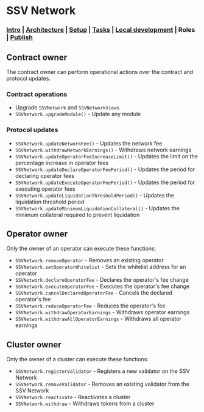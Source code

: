 # SSV Network

### [Intro](../README.md) | [Architecture](architecture.md) | [Setup](setup.md) | [Tasks](tasks.md) | [Local development](local-dev.md) | Roles | [Publish](publish.md)

## Contract owner

The contract owner can perform operational actions over the contract and protocol updates.

### Contract operations

- Upgrade `SSVNetwork` and `SSVNetworkViews`
- `SSVNetwork.upgradeModule()` - Update any module

### Protocol updates

- `SSVNetwork.updateNetworkFee()` - Updates the network fee
- `SSVNetwork.withdrawNetworkEarnings()` - Withdraws network earnings
- `SSVNetwork.updateOperatorFeeIncreaseLimit()` - Updates the limit on the percentage increase in operator fees
- `SSVNetwork.updateDeclareOperatorFeePeriod()` - Updates the period for declaring operator fees
- `SSVNetwork.updateExecuteOperatorFeePeriod()` - Updates the period for executing operator fees
- `SSVNetwork.updateLiquidationThresholdPeriod()` - Updates the liquidation threshold period
- `SSVNetwork.updateMinimumLiquidationCollateral()` - Updates the minimum collateral required to prevent liquidation

## Operator owner

Only the owner of an operator can execute these functions:

- `SSVNetwork.removeOperator` - Removes an existing operator
- `SSVNetwork.setOperatorWhitelist` - Sets the whitelist address for an operator
- `SSVNetwork.declareOperatorFee` - Declares the operator's fee change
- `SSVNetwork.executeOperatorFee` - Executes the operator's fee change
- `SSVNetwork.cancelDeclaredOperatorFee` - Cancels the declared operator's fee
- `SSVNetwork.reduceOperatorFee` - Reduces the operator's fee
- `SSVNetwork.withdrawOperatorEarnings` - Withdraws operator earnings
- `SSVNetwork.withdrawAllOperatorEarnings` - Withdraws all operator earnings

## Cluster owner

Only the owner of a cluster can execute these functions:

- `SSVNetwork.registerValidator` - Registers a new validator on the SSV Network
- `SSVNetwork.removeValidator` - Removes an existing validator from the SSV Network
- `SSVNetwork.reactivate` - Reactivates a cluster
- `SSVNetwork.withdraw` - Withdraws tokens from a cluster
